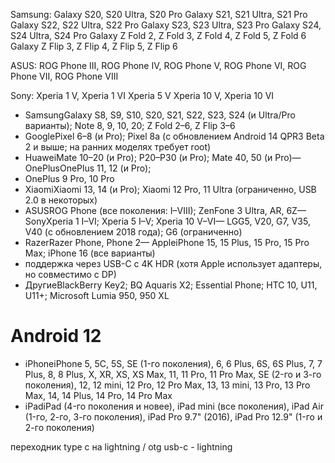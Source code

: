 Samsung:
Galaxy S20, S20 Ultra, S20 Pro
Galaxy S21, S21 Ultra, S21 Pro
Galaxy S22, S22 Ultra, S22 Pro
Galaxy S23, S23 Ultra, S23 Pro
Galaxy S24, S24 Ultra, S24 Pro
Galaxy Z Fold 2, Z Fold 3, Z Fold 4, Z Fold 5, Z Fold 6
Galaxy Z Flip 3, Z Flip 4, Z Flip 5, Z Flip 6


ASUS:
ROG Phone III, ROG Phone IV, ROG Phone V, ROG Phone VI, ROG Phone VII, ROG Phone VIII

Sony:
Xperia 1 V, Xperia 1 VI
Xperia 5 V
Xperia 10 V, Xperia 10 VI


- SamsungGalaxy S8, S9, S10, S20, S21, S22, S23, S24 (и Ultra/Pro варианты); Note 8, 9, 10, 20; Z Fold 2–6, Z Flip 3–6
- GooglePixel 6–8 (и Pro); Pixel 8a (с обновлением Android 14 QPR3 Beta 2 и выше; на ранних моделях требует root)
- HuaweiMate 10–20 (и Pro); P20–P30 (и Pro); Mate 40, 50 (и Pro)— OnePlusOnePlus 11, 12 (и Pro);
- OnePlus 9 Pro, 10 Pro
- XiaomiXiaomi 13, 14 (и Pro); Xiaomi 12 Pro, 11 Ultra (ограниченно, USB 2.0 в некоторых)
- ASUSROG Phone (все поколения: I–VIII); ZenFone 3 Ultra, AR, 6Z— SonyXperia 1 I–VI; Xperia 5 I–V; Xperia 10 V–VI— LGG5, V20, G7, V35, V40 (с обновлением 2018 года); G6 (ограниченно)
- RazerRazer Phone, Phone 2— AppleiPhone 15, 15 Plus, 15 Pro, 15 Pro Max; iPhone 16 (все варианты) 
- поддержка через USB-C с 4K HDR (хотя Apple использует адаптеры, но совместимо с DP)
- ДругиеBlackBerry Key2; BQ Aquaris X2; Essential Phone; HTC 10, U11, U11+; Microsoft Lumia 950, 950 XL


# Android 12



- iPhoneiPhone 5, 5C, 5S, SE (1-го поколения), 6, 6 Plus, 6S, 6S Plus, 7, 7 Plus, 8, 8 Plus, X, XR, XS, XS Max, 11, 11 Pro, 11 Pro Max, SE (2-го и 3-го поколения), 12, 12 mini, 12 Pro, 12 Pro Max, 13, 13 mini, 13 Pro, 13 Pro Max, 14, 14 Plus, 14 Pro, 14 Pro Max
- iPadiPad (4-го поколения и новее), iPad mini (все поколения), iPad Air (1-го, 2-го, 3-го поколения), iPad Pro 9.7" (2016), iPad Pro 12.9" (1-го и 2-го поколения)


переходник type c на lightning / otg usb-c - lightning